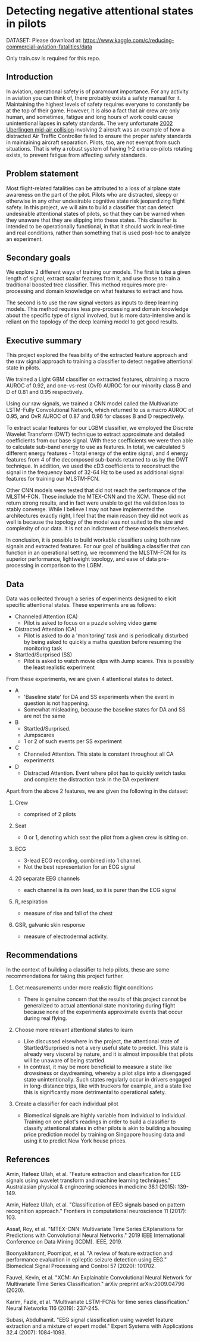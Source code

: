 # Detecting negative attentional states in pilots 

DATASET:
Please download at: https://www.kaggle.com/c/reducing-commercial-aviation-fatalities/data

Only train.csv is required for this repo.

## Introduction
In aviation, operational safety is of paramount importance. For any activity in aviation you can think of, there probably exists a safety manual for it. Maintaining the highest levels of safety requires everyone to constantly be at the top of their game. However, it is also a fact that air crew are only human, and sometimes, fatigue and long hours of work could cause unintentional lapses in safety standards. The very unfortunate [2002 Uberlingen mid-air collision](https://www.skybrary.aero/index.php/T154_/_B752,_en-route,_Uberlingen_Germany,_2002) involving 2 aircraft was an example of how a distracted Air Traffic Controller failed to ensure the proper safety standards in maintaining aircraft separation. Pilots, too, are not exempt from such situations. That is why a robust system of having 1-2 extra co-pilots rotating exists, to prevent fatigue from affecting safety standards.

## Problem statement
Most flight-related fatalities can be attributed to a loss of airplane state awareness on the part of the pilot. Pilots who are distracted, sleepy or otherwise in any other undesirable cognitive state risk jeopardizing flight safety. In this project, we will aim to build a classifier that can detect undesirable attentional states of pilots, so that they can be warned when they unaware that they are slipping into these states. This classifier is intended to be operationally functional, in that it should work in real-time and real conditions, rather than something that is used post-hoc to analyze an experiment.

## Secondary goals
We explore 2 different ways of training our models. The first is take a given length of signal, extract scalar features from it, and use those to train a traditional boosted tree classifier. This method requires more pre-processing and domain knowledge on what features to extract and how.

The second is to use the raw signal vectors as inputs to deep learning models. This method requires less pre-processing and domain knowledge about the specific type of signal involved, but is more data-intensive and is reliant on the topology of the deep learning model to get good results.

## Executive summary

This project explored the feasibility of the extracted feature approach and the raw signal approach to training a classifier to detect negative attentional state in pilots.

We trained a Light GBM classifier on extracted features, obtaining a macro AUROC of 0.92, and one-vs-rest (OvR) AUROC for our minority class B and D of 0.81 and 0.95 respectively.

Using our raw signals, we trained a CNN model called the Multivariate LSTM-Fully Convolutional Network, which returned to us a macro AUROC of 0.95, and OvR AUROC of 0.87 and 0.96 for classes B and D respectively.

To extract scalar features for our LGBM classifier, we employed the Discrete Wavelet Transform (DWT) technique to extract approximate and detailed coefficients from our base signal. With these coefficients we were then able to calculate sub-band energy to use as features. In total, we calculated 5 different energy features - 1 total energy of the entire signal, and 4 energy features from 4 of the decomposed sub-bands returned to us by the DWT technique. In addition, we used the cD3 coefficients to reconstruct the signal in the frequency band of 32-64 Hz to be used as additional signal features for training our MLSTM-FCN.

Other CNN models were tested that did not reach the performance of the MLSTM-FCN. These include the MTEX-CNN and the XCM. These did not return strong results, and in fact were unable to get the validation loss to stably converge. While I believe I may not have implemented the architectures exactly right, I feel that the main reason they did not work as well is because the topology of the model was not suited to the size and complexity of our data. It is not an indictment of these models themselves.

In conclusion, it is possible to build workable classifiers using both raw signals and extracted features. For our goal of building a classifier that can function in an operational setting, we recommend the MLSTM-FCN for its superior performance, lightweight topology, and ease of data pre-processing in comparison to the LGBM.

## Data
Data was collected through a series of experiments designed to elicit specific attentional states. These experiments are as follows:

- Channeled Attention (CA)
    - Pilot is asked to focus on a puzzle solving video game
- Distracted Attention (CA)
    - Pilot is asked to do a 'monitoring' task and is periodically disturbed by being asked to quickly a maths question before resuming the monitoring task
- Startled/Surprised (SS)
    - Pilot is asked to watch movie clips with Jump scares. This is possibly the least realistic experiment

From these experiments, we are given 4 attentional states to detect.
- A
    - 'Baseline state' for DA and SS experiments when the event in question is not happening.
    - Somewhat misleading, because the baseline states for DA and SS are not the same
- B
    - Startled/Surprised.
    - Jumpscares
    - 1 or 2 of such events per SS experiment
- C
    - Channeled Attention. This state is constant throughout all CA experiments
- D
    - Distracted Attention. Event where pilot has to quickly switch tasks and complete the distraction task in the DA experiment

Apart from the above 2 features, we are given the following in the dataset:

1. Crew
    - comprised of 2 pilots
2. Seat
    - 0 or 1, denoting which seat the pilot from a given crew is sitting on.

3. ECG
    - 3-lead ECG recording, combined into 1 channel.
    - Not the best representation for an ECG signal
4. 20 separate EEG channels
    - each channel is its own lead, so it is purer than the ECG signal
5. R, respiration
    - measure of rise and fall of the chest
6. GSR, galvanic skin response
    - measure of electrodermal activity.

## Recommendations
In the context of building a classifier to help pilots, these are some  recommendations for taking this project further.

1. Get measurements under more realistic flight conditions
    - There is genuine concern that the results of this project cannot be generalized to actual attentional state monitoring during flight because none of the experiments approximate events that occur during real flying.


2. Choose more relevant attentional states to learn
    - Like discussed elsewhere in the project, the attentional state of Startled/Surprised is not a very useful state to predict. This state is already very visceral by nature, and it is almost impossible that pilots will be unaware of being startled.
    - In contrast, it may be more beneficial to measure a state like drowsiness or daydreaming, whereby a pilot slips into a disengaged state unintentionally. Such states regularly occur in drivers engaged in long-distance trips, like with truckers for example, and a state like this is significantly more detrimental to operational safety.


3. Create a classifier for each individual pilot
    - Biomedical signals are highly variable from individual to individual. Training on one pilot's readings in order to build a classifier to classify attentional states in other pilots is akin to building a housing price prediction model by training on Singapore housing data and using it to predict New York house prices.

## References

Amin, Hafeez Ullah, et al. "Feature extraction and classification for EEG signals using wavelet transform and machine learning techniques." Australasian physical & engineering sciences in medicine 38.1 (2015): 139-149.

Amin, Hafeez Ullah, et al. "Classification of EEG signals based on pattern recognition approach." Frontiers in computational neuroscience 11 (2017): 103.

Assaf, Roy, et al. "MTEX-CNN: Multivariate Time Series EXplanations for Predictions with Convolutional Neural Networks." 2019 IEEE International Conference on Data Mining (ICDM). IEEE, 2019.

Boonyakitanont, Poomipat, et al. "A review of feature extraction and performance evaluation in epileptic seizure detection using EEG." Biomedical Signal Processing and Control 57 (2020): 101702.

Fauvel, Kevin, et al. "XCM: An Explainable Convolutional Neural Network for Multivariate Time Series Classification." arXiv preprint arXiv:2009.04796 (2020).

Karim, Fazle, et al. "Multivariate LSTM-FCNs for time series classification." Neural Networks 116 (2019): 237-245.

Subasi, Abdulhamit. "EEG signal classification using wavelet feature extraction and a mixture of expert model." Expert Systems with Applications 32.4 (2007): 1084-1093.
